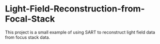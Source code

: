 # Light-Field-Reconstruction-from-Focal-Stack
This project is a small example of using SART to reconstruct light field data from focus stack data.
